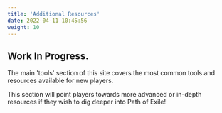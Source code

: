 ```yaml
---
title: 'Additional Resources'
date: 2022-04-11 10:45:56
weight: 10
---
```


## Work In Progress.

The main 'tools' section of this site covers the most common tools and resources available for new players.

This section will point players towards more advanced or in-depth resources if they wish to dig deeper into Path of Exile!